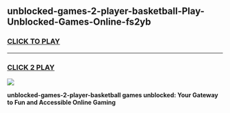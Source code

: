 
## unblocked-games-2-player-basketball-Play-Unblocked-Games-Online-fs2yb
<h3>
<a href="https://premium76.site?title=unblocked-games-2-player-basketball&ref=25A">CLICK TO PLAY</a></h3>
<hr>

<h3>
<a href="https://premium76.site?title=unblocked-games-2-player-basketball&ref=25A">CLICK 2 PLAY</a>
  
</h3>

<a href="https://premium76.site?title=unblocked-games-2-player-basketball&ref=25A"><img src="https://clearcache.store/games.png"></a>


**unblocked-games-2-player-basketball games unblocked: Your Gateway to Fun and Accessible Online Gaming**
